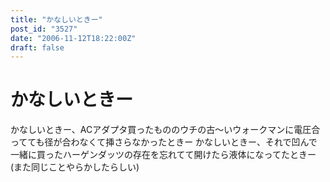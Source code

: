 ```yaml
---
title: "かなしいときー"
post_id: "3527"
date: "2006-11-12T18:22:00Z"
draft: false
---
```


# かなしいときー

かなしいときー、ACアダプタ買ったもののウチの古～いウォークマンに電圧合ってても径が合わなくて挿さらなかったときー かなしいときー、それで凹んで一緒に買ったハーゲンダッツの存在を忘れてて開けたら液体になってたときー(また同じことやらかしたらしい)
